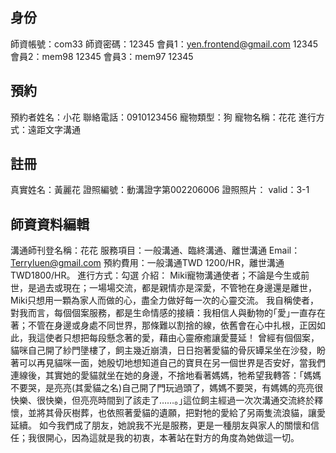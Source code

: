 ## 身份
師資帳號：com33
師資密碼：12345
會員1：yen.frontend@gmail.com
12345
會員2：mem98
12345
會員3：mem97
12345
## 預約
預約者姓名：小花
聯絡電話：0910123456
寵物類型：狗
寵物名稱：花花
進行方式：遠距文字溝通

## 註冊
真實姓名：黃麗花
證照編號：動溝證字第002206006
證照照片：
valid：3-1

## 師資資料編輯
溝通師刊登名稱：花花
服務項目：一般溝通、臨終溝通、離世溝通
Email：Terryluen@gmail.com
預約費用：一般溝通TWD 1200/HR，離世溝通TWD1800/HR。
進行方式：勾選
介紹：
Miki寵物溝通使者；不論是今生或前世，是過去或現在；一場場交流，都是親情亦是深愛，不管牠在身邊還是離世，Miki只想用一顆為家人而做的心，盡全力做好每一次的心靈交流。
我自稱使者，對我而言，每個個案服務，都是生命情感的接續：我相信人與動物的｢愛｣一直存在著；不管在身邊或身處不同世界，那條難以割捨的線，依舊會在心中扎根，正因如此，我這使者只想把每段懸念著的愛，藉由心靈療癒讓愛蔓延！
曾經有個個案，貓咪自己開了紗門墬樓了，飼主幾近崩潰，日日抱著愛貓的骨灰罈呆坐在沙發，盼著可以再見貓咪一面，她殷切地想知道自己的寶貝在另一個世界是否安好，當我們連線後，其實她的愛貓就坐在她的身邊，不捨地看著媽媽，牠希望我轉答：｢媽媽不要哭，是亮亮(其愛貓之名)自己開了門玩過頭了，媽媽不要哭，有媽媽的亮亮很快樂、很快樂，但亮亮時間到了該走了……。｣這位飼主經過一次次溝通交流終於釋懷，並將其骨灰樹葬，也依照著愛貓的遺願，把對牠的愛給了另兩隻流浪貓，讓愛延續。
如今我們成了朋友，她說我不光是服務，更是一種朋友與家人的關懷和信任；我很開心，因為這就是我的初衷，本著站在對方的角度為她做這一切。